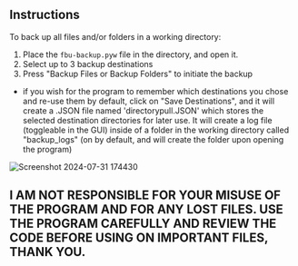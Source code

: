 ## Instructions 
To back up all files and/or folders in a working directory:
1. Place the `fbu-backup.pyw` file in the directory, and open it. 
2. Select up to 3 backup destinations
3. Press "Backup Files or Backup Folders" to initiate the backup
  - if you wish for the program to remember which destinations you chose and re-use them by default, click on "Save Destinations", and it will create a .JSON file named 'directorypull.JSON' which stores the selected destination directories for later use. It will create a log file (toggleable in the GUI) inside of a folder in the working directory called "backup_logs" (on by default, and will create the folder upon opening the program)

![Screenshot 2024-07-31 174430](https://github.com/user-attachments/assets/3ea3b117-2d5d-4f71-86cb-a5ef87393a89)

## I AM NOT RESPONSIBLE FOR YOUR MISUSE OF THE PROGRAM AND FOR ANY LOST FILES. USE THE PROGRAM CAREFULLY AND REVIEW THE CODE BEFORE USING ON IMPORTANT FILES, THANK YOU.
